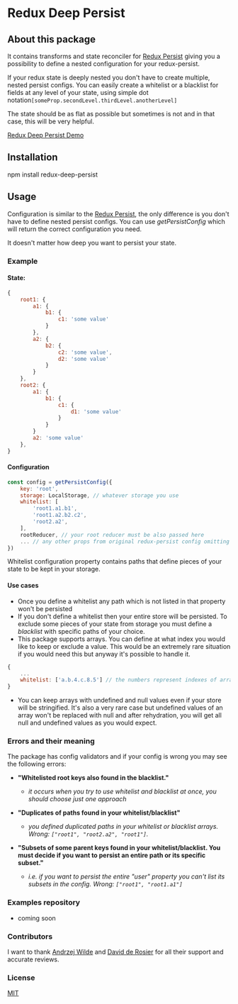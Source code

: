 # Redux Deep Persist

## About this package

It contains transforms and state reconciler for [Redux Persist](https://www.npmjs.com/package/redux-persist) giving you a possibility
to define a nested configuration for your redux-persist.

If your redux state is deeply nested you don't have to create multiple, nested persist configs. You can easily create a whitelist or a blacklist for fields at any level of your state, using simple dot notation```[someProp.secondLevel.thirdLevel.anotherLevel]```

The state should be as flat as possible but sometimes is not and in that case, this will be very helpful.

<a href="https://dev835.d86k7pvhbipq8.amplifyapp.com" target="_blank">Redux Deep Persist Demo</a>

## Installation

npm install redux-deep-persist

## Usage

Configuration is similar to the [Redux Persist](https://github.com/rt2zz/redux-persist#basic-usage), the only difference is you don't have to define nested persist configs. You can use _getPersistConfig_ which will return the correct configuration you need.

It doesn't matter how deep you want to persist your state.

### Example

#### State:
```js
{
    root1: {
        a1: {
            b1: {
                c1: 'some value'
            }
        },
        a2: {
            b2: {
                c2: 'some value',
                d2: 'some value'
            }
        }
    },
    root2: {
        a1: {
            b1: {
                c1: {
                    d1: 'some value'
                }
            }
        }
        a2: 'some value'
    },
}
```

#### Configuration

```js
const config = getPersistConfig({
    key: 'root',
    storage: LocalStorage, // whatever storage you use
    whitelist: [
        'root1.a1.b1',  
        'root1.a2.b2.c2',  
        'root2.a2',
    ],
    rootReducer, // your root reducer must be also passed here
    ... // any other props from original redux-persist config omitting the state reconciler
})
```

Whitelist configuration property contains paths that define pieces of your state to be kept in your storage.

#### Use cases
* Once you define a whitelist any path which is not listed in that property won't be persisted
* If you don't define a whitelist then your entire store will be persisted. To exclude some pieces of your state from storage you must define a _blacklist_ with specific paths of your choice.
* This package supports arrays. You can define at what index you would like to keep or exclude a value. This would be an extremely rare situation if you would need this but anyway it's possible to handle it.

```js
{
    ...
    whitelist: ['a.b.4.c.8.5'] // the numbers represent indexes of arrays
}
```
* You can keep arrays with undefined and null values even if your store will be stringified. It's also a very rare case but undefined values of an array won't be replaced with null and after rehydration, you will get all null and undefined values as you would expect.

### Errors and their meaning
The package has config validators and if your config is wrong you may see the following errors:

* **"Whitelisted root keys also found in the blacklist."**
    - _it occurs when you try to use whitelist and blacklist at once, you should choose just one approach_

* **"Duplicates of paths found in your whitelist/blacklist"**
    - _you defined duplicated paths in your whitelist or blacklist arrays. Wrong: ```["root1", "root2.a2", "root1"]```._

* **"Subsets of some parent keys found in your whitelist/blacklist. You must decide if you want to persist an entire path or its specific subset."**
    - _i.e. if you want to persist the entire "user" property you can't list its subsets in the config. Wrong: ```["root1", "root1.a1"]```_

### Examples repository
- coming soon

### Contributors
 I want to thank <a href="https://github.com/andrzejWilde" target="_blank">Andrzej Wilde</a> and <a href="https://github.com/ddrcode" target="_blank">David de Rosier</a> for all their support and accurate reviews.

### License
[MIT](https://opensource.org/licenses/MIT)






